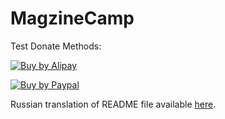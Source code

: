 MagzineCamp
===========

Test Donate Methods:

[![Buy by Alipay](http://icloud.b0.upaiyun.com/zeng/juanzeng03.jpg)](https://me.alipay.com/heshui)

[![Buy by Paypal](http://icloud.b0.upaiyun.com/zeng/juanzeng02.jpg)](https://www.paypal.com/cgi-bin/webscr?cmd=_s-xclick&hosted_button_id=CTCAKLLHT23GL)

Russian translation of README file available
[here](https://github.com/salkar/inkwell/blob/master/README_RU.rdoc).
